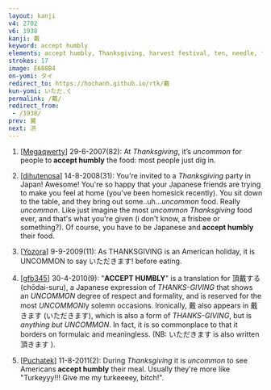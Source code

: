 ```yaml
---
layout: kanji
v4: 2702
v6: 1938
kanji: 戴
keyword: accept humbly
elements: accept humbly, Thanksgiving, harvest festival, ten, needle, fiesta, uncommon, rice field, brains, strung together, salad, animal legs, eight
strokes: 17
image: E688B4
on-yomi: タイ
redirect_to: https://hochanh.github.io/rtk/戴
kun-yomi: いただ.く
permalink: /戴/
redirect_from:
 - /1938/
prev: 翼
next: 洪
---
```


1) [<a href="http://kanji.koohii.com/profile/Megaqwerty">Megaqwerty</a>] 29-6-2007(82): At <em>Thanksgiving</em>, it’s <em>uncommon</em> for people to<strong> accept humbly</strong> the food: most people just dig in.

2) [<a href="http://kanji.koohii.com/profile/dihutenosa">dihutenosa</a>] 14-8-2008(31): You&#039;re invited to a <em>Thanksgiving</em> party in Japan! Awesome! You&#039;re so happy that your Japanese friends are trying to make you feel at home (you&#039;ve been homesick recently). You sit down to the table, and they bring out some..uh...<em>uncommon</em> food. Really <em>uncommon</em>. Like just imagine the most <em>uncommon</em> <em>Thanksgiving</em> food ever, and that&#039;s what you&#039;re given (i don&#039;t know, a frisbee or something?). Of course, you have to be Japanese and<strong> accept humbly</strong> their food.

3) [<a href="http://kanji.koohii.com/profile/Yozora">Yozora</a>] 9-9-2009(11): As THANKSGIVING is an American holiday, it is UNCOMMON to say いただきます! before eating.

4) [<a href="http://kanji.koohii.com/profile/gfb345">gfb345</a>] 30-4-2010(9): &quot;<strong>ACCEPT HUMBLY</strong>&quot; is a translation for 頂戴する (chōdai-suru), a Japanese expression of <em>THANKS-GIVING</em> that shows an <em>UNCOMMON</em> degree of respect and formality, and is reserved for the most <em>UNCOMMONl</em>y solemn occasions. Ironically, 戴 also appears in 戴きます (いただきます), which is also a form of <em>THANKS-GIVING</em>, but is <em>anything but UNCOMMON</em>. In fact, it is so commonplace to that it borders on formulaic and meaningless. (NB: いただきます is also written 頂きます ).

5) [<a href="http://kanji.koohii.com/profile/Puchatek">Puchatek</a>] 11-8-2011(2): During <em>Thanksgiving</em> it is <em>uncommon</em> to see Americans<strong> accept humbly</strong> their meal. Usually they&#039;re more like &quot;Turkeyyy!!! Give me my turkeeeey, bitch!&quot;.

